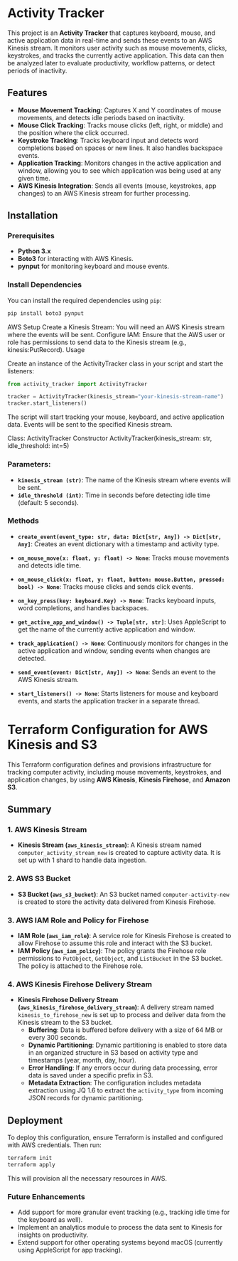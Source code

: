 # Activity Tracker

This project is an **Activity Tracker** that captures keyboard, mouse, and active application data in real-time and sends these events to an AWS Kinesis stream. 
It monitors user activity such as mouse movements, clicks, keystrokes, and tracks the currently active application. 
This data can then be analyzed later to evaluate productivity, workflow patterns, or detect periods of inactivity.

## Features

- **Mouse Movement Tracking**: Captures X and Y coordinates of mouse movements, and detects idle periods based on inactivity.
- **Mouse Click Tracking**: Tracks mouse clicks (left, right, or middle) and the position where the click occurred.
- **Keystroke Tracking**: Tracks keyboard input and detects word completions based on spaces or new lines. It also handles backspace events.
- **Application Tracking**: Monitors changes in the active application and window, allowing you to see which application was being used at any given time.
- **AWS Kinesis Integration**: Sends all events (mouse, keystrokes, app changes) to an AWS Kinesis stream for further processing.

## Installation

### Prerequisites

- **Python 3.x**
- **Boto3** for interacting with AWS Kinesis.
- **pynput** for monitoring keyboard and mouse events.

### Install Dependencies

You can install the required dependencies using `pip`:

```bash
pip install boto3 pynput
```
AWS Setup
Create a Kinesis Stream: You will need an AWS Kinesis stream where the events will be sent.
Configure IAM: Ensure that the AWS user or role has permissions to send data to the Kinesis stream (e.g., kinesis:PutRecord).
Usage

Create an instance of the ActivityTracker class in your script and start the listeners:

```python
from activity_tracker import ActivityTracker

tracker = ActivityTracker(kinesis_stream="your-kinesis-stream-name")
tracker.start_listeners()
```
The script will start tracking your mouse, keyboard, and active application data. Events will be sent to the specified Kinesis stream.

Class: ActivityTracker
Constructor
ActivityTracker(kinesis_stream: str, idle_threshold: int=5)

### Parameters:

- **`kinesis_stream (str)`**: The name of the Kinesis stream where events will be sent.
- **`idle_threshold (int)`**: Time in seconds before detecting idle time (default: 5 seconds).

### Methods
- **`create_event(event_type: str, data: Dict[str, Any]) -> Dict[str, Any]`**: Creates an event dictionary with a timestamp and activity type.
  
- **`on_mouse_move(x: float, y: float) -> None`**: Tracks mouse movements and detects idle time.

- **`on_mouse_click(x: float, y: float, button: mouse.Button, pressed: bool) -> None`**: Tracks mouse clicks and sends click events.

- **`on_key_press(key: keyboard.Key) -> None`**: Tracks keyboard inputs, word completions, and handles backspaces.

- **`get_active_app_and_window() -> Tuple[str, str]`**: Uses AppleScript to get the name of the currently active application and window.

- **`track_application() -> None`**: Continuously monitors for changes in the active application and window, sending events when changes are detected.

- **`send_event(event: Dict[str, Any]) -> None`**: Sends an event to the AWS Kinesis stream.

- **`start_listeners() -> None`**: Starts listeners for mouse and keyboard events, and starts the application tracker in a separate thread.


# Terraform Configuration for AWS Kinesis and S3

This Terraform configuration defines and provisions infrastructure for tracking computer activity, including mouse movements, keystrokes, and application changes, by using **AWS Kinesis**, **Kinesis Firehose**, and **Amazon S3**.

## Summary

### 1. AWS Kinesis Stream
- **Kinesis Stream (`aws_kinesis_stream`)**: A Kinesis stream named `computer_activity_stream_new` is created to capture activity data. It is set up with 1 shard to handle data ingestion.

### 2. AWS S3 Bucket
- **S3 Bucket (`aws_s3_bucket`)**: An S3 bucket named `computer-activity-new` is created to store the activity data delivered from Kinesis Firehose.

### 3. AWS IAM Role and Policy for Firehose
- **IAM Role (`aws_iam_role`)**: A service role for Kinesis Firehose is created to allow Firehose to assume this role and interact with the S3 bucket.
- **IAM Policy (`aws_iam_policy`)**: The policy grants the Firehose role permissions to `PutObject`, `GetObject`, and `ListBucket` in the S3 bucket. The policy is attached to the Firehose role.

### 4. AWS Kinesis Firehose Delivery Stream
- **Kinesis Firehose Delivery Stream (`aws_kinesis_firehose_delivery_stream`)**: A delivery stream named `kinesis_to_firehose_new` is set up to process and deliver data from the Kinesis stream to the S3 bucket.
  - **Buffering**: Data is buffered before delivery with a size of 64 MB or every 300 seconds.
  - **Dynamic Partitioning**: Dynamic partitioning is enabled to store data in an organized structure in S3 based on activity type and timestamps (year, month, day, hour).
  - **Error Handling**: If any errors occur during data processing, error data is saved under a specific prefix in S3.
  - **Metadata Extraction**: The configuration includes metadata extraction using JQ 1.6 to extract the `activity_type` from incoming JSON records for dynamic partitioning.

## Deployment
To deploy this configuration, ensure Terraform is installed and configured with AWS credentials. Then run:

```bash
terraform init
terraform apply
```

This will provision all the necessary resources in AWS.

### Future Enhancements
- Add support for more granular event tracking (e.g., tracking idle time for the keyboard as well).
- Implement an analytics module to process the data sent to Kinesis for insights on productivity.
- Extend support for other operating systems beyond macOS (currently using AppleScript for app tracking).

